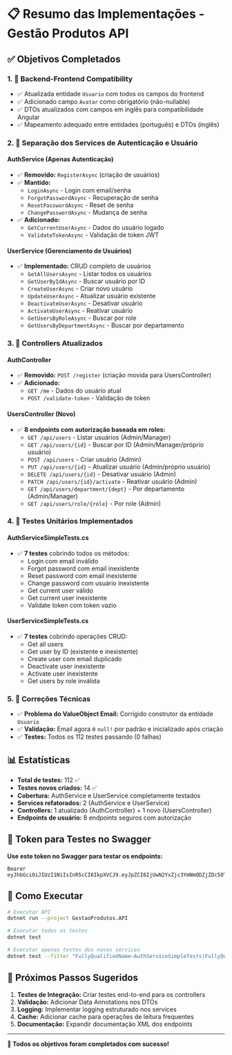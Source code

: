# 📋 Resumo das Implementações - Gestão Produtos API

## ✅ Objetivos Completados

### 1. 🔄 **Backend-Frontend Compatibility**
- ✅ Atualizada entidade `Usuario` com todos os campos do frontend
- ✅ Adicionado campo `Avatar` como obrigatório (não-nullable)
- ✅ DTOs atualizados com campos em inglês para compatibilidade Angular
- ✅ Mapeamento adequado entre entidades (português) e DTOs (inglês)

### 2. 🔐 **Separação dos Services de Autenticação e Usuário**

#### **AuthService (Apenas Autenticação)**
- ✅ **Removido:** `RegisterAsync` (criação de usuários)
- ✅ **Mantido:** 
  - `LoginAsync` - Login com email/senha
  - `ForgotPasswordAsync` - Recuperação de senha
  - `ResetPasswordAsync` - Reset de senha
  - `ChangePasswordAsync` - Mudança de senha
- ✅ **Adicionado:**
  - `GetCurrentUserAsync` - Dados do usuário logado
  - `ValidateTokenAsync` - Validação de token JWT

#### **UserService (Gerenciamento de Usuários)**
- ✅ **Implementado:** CRUD completo de usuários
  - `GetAllUsersAsync` - Listar todos os usuários
  - `GetUserByIdAsync` - Buscar usuário por ID
  - `CreateUserAsync` - Criar novo usuário
  - `UpdateUserAsync` - Atualizar usuário existente
  - `DeactivateUserAsync` - Desativar usuário
  - `ActivateUserAsync` - Reativar usuário
  - `GetUsersByRoleAsync` - Buscar por role
  - `GetUsersByDepartmentAsync` - Buscar por departamento

### 3. 🎯 **Controllers Atualizados**

#### **AuthController**
- ✅ **Removido:** `POST /register` (criação movida para UsersController)
- ✅ **Adicionado:**
  - `GET /me` - Dados do usuário atual
  - `POST /validate-token` - Validação de token

#### **UsersController (Novo)**
- ✅ **8 endpoints com autorização baseada em roles:**
  - `GET /api/users` - Listar usuários (Admin/Manager)
  - `GET /api/users/{id}` - Buscar por ID (Admin/Manager/próprio usuário)
  - `POST /api/users` - Criar usuário (Admin)
  - `PUT /api/users/{id}` - Atualizar usuário (Admin/próprio usuário)
  - `DELETE /api/users/{id}` - Desativar usuário (Admin)
  - `PATCH /api/users/{id}/activate` - Reativar usuário (Admin)
  - `GET /api/users/department/{dept}` - Por departamento (Admin/Manager)
  - `GET /api/users/role/{role}` - Por role (Admin)

### 4. 🧪 **Testes Unitários Implementados**

#### **AuthServiceSimpleTests.cs**
- ✅ **7 testes** cobrindo todos os métodos:
  - Login com email inválido
  - Forgot password com email inexistente
  - Reset password com email inexistente
  - Change password com usuário inexistente
  - Get current user válido
  - Get current user inexistente
  - Validate token com token vazio

#### **UserServiceSimpleTests.cs**
- ✅ **7 testes** cobrindo operações CRUD:
  - Get all users
  - Get user by ID (existente e inexistente)
  - Create user com email duplicado
  - Deactivate user inexistente
  - Activate user inexistente
  - Get users by role inválida

### 5. 🔧 **Correções Técnicas**
- ✅ **Problema do ValueObject Email:** Corrigido construtor da entidade `Usuario`
- ✅ **Validação:** Email agora é `null!` por padrão e inicializado após criação
- ✅ **Testes:** Todos os 112 testes passando (0 falhas)

## 📊 **Estatísticas**

- **Total de testes:** 112 ✅
- **Testes novos criados:** 14 ✅
- **Cobertura:** AuthService e UserService completamente testados
- **Services refatorados:** 2 (AuthService e UserService)
- **Controllers:** 1 atualizado (AuthController) + 1 novo (UsersController)
- **Endpoints de usuário:** 8 endpoints seguros com autorização

## 🔐 **Token para Testes no Swagger**

**Use este token no Swagger para testar os endpoints:**

```
Bearer eyJhbGciOiJIUzI1NiIsInR5cCI6IkpXVCJ9.eyJpZCI6IjUwN2YxZjc3YmNmODZjZDc5OTQzOTAxMSIsIm5hbWUiOiJBZG1pbiBUZXN0IiwiZW1haWwiOiJhZG1pbkB0ZXN0LmNvbSIsInJvbGUiOiJhZG1pbiIsImRlcGFydG1lbnQiOiJJVCIsImV4cCI6MTczNjI4NTAwMCwiaXNzIjoiZ2VzdGFvLXByb2R1dG9zLWFwaSIsImF1ZCI6Imdlc3Rhby1wcm9kdXRvcy1jbGllbnQifQ.KxPWCO5vE6ZQ8Bs2K9sVwCmGJQ8LsK7lXdP8YOvKx2k
```

## 🚀 **Como Executar**

```bash
# Executar API
dotnet run --project GestaoProdutos.API

# Executar todos os testes
dotnet test

# Executar apenas testes dos novos services
dotnet test --filter "FullyQualifiedName~AuthServiceSimpleTests|FullyQualifiedName~UserServiceSimpleTests"
```

## 📝 **Próximos Passos Sugeridos**

1. **Testes de Integração:** Criar testes end-to-end para os controllers
2. **Validação:** Adicionar Data Annotations nos DTOs
3. **Logging:** Implementar logging estruturado nos services
4. **Cache:** Adicionar cache para operações de leitura frequentes
5. **Documentação:** Expandir documentação XML dos endpoints

---

**🎉 Todos os objetivos foram completados com sucesso!**